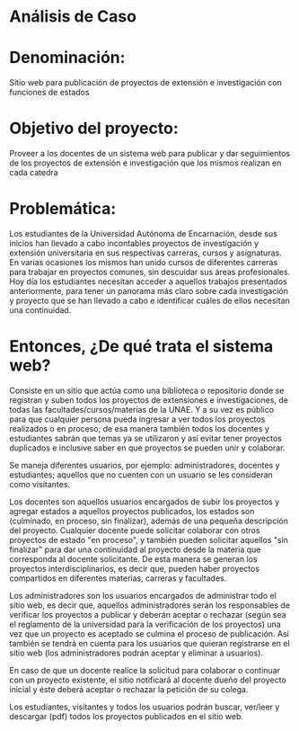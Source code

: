 # Análisis de Caso
# Denominación: <br>
Sitio web para publicación de proyectos de extensión e investigación con funciones de estados

# Objetivo del proyecto: <br>
Proveer a los docentes de un sistema web para publicar y dar seguimientos de los proyectos de extensión e investigación que los mismos realizan en cada catedra 

# Problemática: <br>
Los estudiantes de la Universidad  Autónoma de Encarnación, desde sus inicios han llevado a cabo incontables proyectos de investigación y extensión universitaria en sus respectivas carreras, cursos y asignaturas. En varias ocasiones los mismos han unido cursos de diferentes carreras para trabajar en proyectos comunes, sin descuidar sus áreas profesionales.  
Hoy día los estudiantes necesitan acceder a  aquellos trabajos presentados anteriormente, para tener un panorama más claro sobre cada investigación y proyecto que se han llevado a cabo e identificar cuáles de ellos necesitan una continuidad.

# Entonces, ¿De qué trata el sistema web?<br>
Consiste en un sitio que actúa como una biblioteca o repositorio donde se  registran y suben todos los proyectos de extensiones e investigaciones, de todas las facultades/cursos/materias de la UNAE. Y a su vez es público para que cualquier persona pueda ingresar a ver todos los proyectos realizados o en proceso; de esa manera también todos los docentes y estudiantes sabrán que temas ya se utilizaron y así evitar tener proyectos duplicados e inclusive saber en que proyectos se pueden unir  y colaborar.

Se maneja diferentes usuarios, por ejemplo: administradores, docentes y estudiantes; aquellos que no cuenten con un usuario se les consideran como visitantes.

Los docentes son aquellos usuarios encargados de subir los proyectos y agregar estados a aquellos proyectos publicados, los estados son (culminado, en proceso, sin finalizar), además de una pequeña descripción del proyecto. Cualquier docente puede solicitar colaborar con otros proyectos de estado "en proceso", y también pueden solicitar aquellos "sin finalizar" para dar una continuidad al proyecto desde la materia que corresponda al docente solicitante. De esta manera se generan los proyectos interdisciplinarios, es decir que, pueden haber proyectos compartidos en diferentes materias, carreras y facultades.

Los administradores son los usuarios encargados de administrar todo el sitio web, es decir que, aquellos administradores serán los responsables de verificar los proyectos a publicar y deberán aceptar o rechazar (según sea el reglamento de la universidad para la verificación de los proyectos) una vez que un proyecto es aceptado se culmina el proceso de publicación. Así también se tendrá en cuenta para los usuarios que quieran registrarse en el sitio web (los administradores podrán aceptar y eliminar a usuarios).

En caso de que un docente realice la solicitud para colaborar o  continuar con un proyecto existente, el sitio notificará al docente dueño del proyecto inicial y éste deberá aceptar o rechazar la petición de su colega.

Los estudiantes, visitantes y todos los usuarios podrán buscar, ver/leer y descargar (pdf) todos los proyectos publicados en el sitio web.
